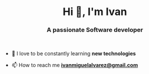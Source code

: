 <h1 align="center">Hi 👋, I'm Ivan</h1>
<h3 align="center">A passionate Software developer</h3><br/>



- 🌱 I love to be constantly learning **new technologies**

- 📫 How to reach me **ivanmiguelalvarez@gmail.com** 

<br/>

